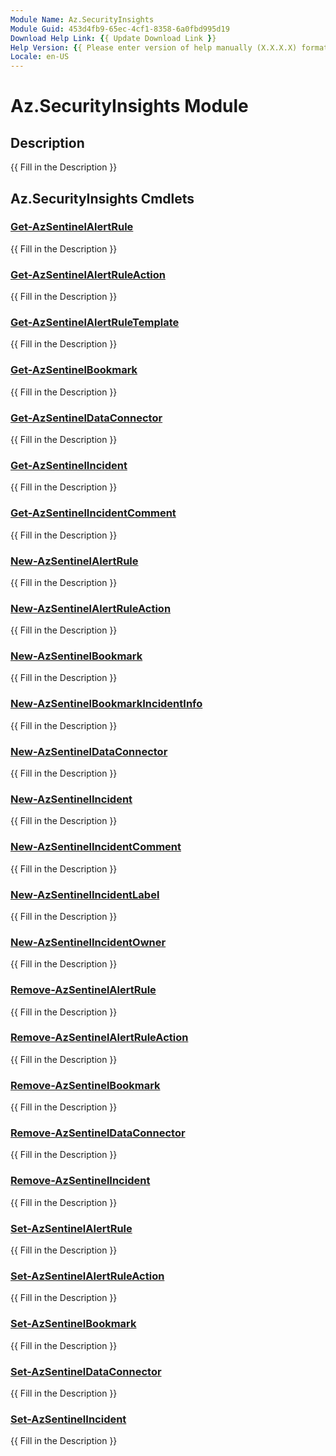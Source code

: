 ```yaml
---
Module Name: Az.SecurityInsights
Module Guid: 453d4fb9-65ec-4cf1-8358-6a0fbd995d19
Download Help Link: {{ Update Download Link }}
Help Version: {{ Please enter version of help manually (X.X.X.X) format }}
Locale: en-US
---
```


# Az.SecurityInsights Module
## Description
{{ Fill in the Description }}

## Az.SecurityInsights Cmdlets
### [Get-AzSentinelAlertRule](Get-AzSentinelAlertRule.md)
{{ Fill in the Description }}

### [Get-AzSentinelAlertRuleAction](Get-AzSentinelAlertRuleAction.md)
{{ Fill in the Description }}

### [Get-AzSentinelAlertRuleTemplate](Get-AzSentinelAlertRuleTemplate.md)
{{ Fill in the Description }}

### [Get-AzSentinelBookmark](Get-AzSentinelBookmark.md)
{{ Fill in the Description }}

### [Get-AzSentinelDataConnector](Get-AzSentinelDataConnector.md)
{{ Fill in the Description }}

### [Get-AzSentinelIncident](Get-AzSentinelIncident.md)
{{ Fill in the Description }}

### [Get-AzSentinelIncidentComment](Get-AzSentinelIncidentComment.md)
{{ Fill in the Description }}

### [New-AzSentinelAlertRule](New-AzSentinelAlertRule.md)
{{ Fill in the Description }}

### [New-AzSentinelAlertRuleAction](New-AzSentinelAlertRuleAction.md)
{{ Fill in the Description }}

### [New-AzSentinelBookmark](New-AzSentinelBookmark.md)
{{ Fill in the Description }}

### [New-AzSentinelBookmarkIncidentInfo](New-AzSentinelBookmarkIncidentInfo.md)
{{ Fill in the Description }}

### [New-AzSentinelDataConnector](New-AzSentinelDataConnector.md)
{{ Fill in the Description }}

### [New-AzSentinelIncident](New-AzSentinelIncident.md)
{{ Fill in the Description }}

### [New-AzSentinelIncidentComment](New-AzSentinelIncidentComment.md)
{{ Fill in the Description }}

### [New-AzSentinelIncidentLabel](New-AzSentinelIncidentLabel.md)
{{ Fill in the Description }}

### [New-AzSentinelIncidentOwner](New-AzSentinelIncidentOwner.md)
{{ Fill in the Description }}

### [Remove-AzSentinelAlertRule](Remove-AzSentinelAlertRule.md)
{{ Fill in the Description }}

### [Remove-AzSentinelAlertRuleAction](Remove-AzSentinelAlertRuleAction.md)
{{ Fill in the Description }}

### [Remove-AzSentinelBookmark](Remove-AzSentinelBookmark.md)
{{ Fill in the Description }}

### [Remove-AzSentinelDataConnector](Remove-AzSentinelDataConnector.md)
{{ Fill in the Description }}

### [Remove-AzSentinelIncident](Remove-AzSentinelIncident.md)
{{ Fill in the Description }}

### [Set-AzSentinelAlertRule](Set-AzSentinelAlertRule.md)
{{ Fill in the Description }}

### [Set-AzSentinelAlertRuleAction](Set-AzSentinelAlertRuleAction.md)
{{ Fill in the Description }}

### [Set-AzSentinelBookmark](Set-AzSentinelBookmark.md)
{{ Fill in the Description }}

### [Set-AzSentinelDataConnector](Set-AzSentinelDataConnector.md)
{{ Fill in the Description }}

### [Set-AzSentinelIncident](Set-AzSentinelIncident.md)
{{ Fill in the Description }}

